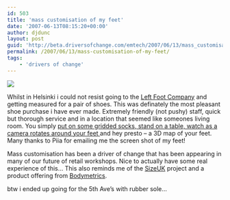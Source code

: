 ```yaml
---
id: 503
title: 'mass customisation of my feet'
date: '2007-06-13T08:15:20+00:00'
author: djdunc
layout: post
guid: 'http://beta.driversofchange.com/emtech/2007/06/13/mass_customisation_of_my_feet/'
permalink: /2007/06/13/mass-customisation-of-my-feet/
tags:
    - 'drivers of change'
---
```


[![](https://i0.wp.com/farm2.static.flickr.com/1129/543566074_6348d1b898.jpg?w=400)](http://www.flickr.com/photos/pseudonomad/543566074/ "duncs feet on Flickr - Photo Sharing!")

Whilst in Helsinki i could not resist going to the [Left Foot Company](https://shop.leftfootcompany.com/2007/Frontpage.aspx) and getting measured for a pair of shoes. This was definately the most pleasant shoe purchase i have ever made. Extremely friendly (not pushy) staff, quick but thorough service and in a location that seemed like someones living room. You simply [put on some gridded socks, stand on a table, watch as a camera rotates around your feet ](http://www.flickr.com/photos/pseudonomad/543566120/in/photostream/)and hey presto – a 3D map of your feet. Many thanks to Piia for emailing me the screen shot of my feet!

Mass customisation has been a driver of change that has been appearing in many of our future of retail workshops. Nice to actually have some real experience of this… This also reminds me of the [SizeUK](http://www.fashion.arts.ac.uk/sizeuk.htm) project and a product offering from [Bodymetrics](http://www.bodymetrics.com/main.html).

btw i ended up going for the 5th Ave’s with rubber sole…
